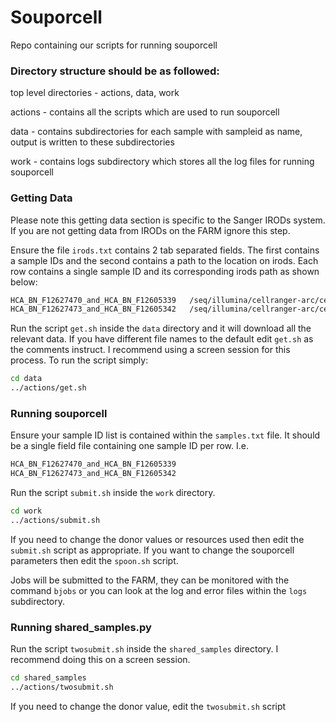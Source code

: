# Souporcell
Repo containing our scripts for running souporcell


### Directory structure should be as followed:

top level directories - actions, data, work

actions - contains all the scripts which are used to run souporcell

data - contains subdirectories for each sample with sampleid as name, output is written to these subdirectories

work - contains logs subdirectory which stores all the log files for running souporcell

### Getting Data

Please note this getting data section is specific to the Sanger IRODs system. If you are not getting data from IRODs on the FARM ignore this step.

Ensure the file `irods.txt` contains 2 tab separated fields. The first contains a sample IDs and the second contains a path to the location on irods. 
Each row contains a single sample ID and its corresponding irods path as shown below:

```bash
HCA_BN_F12627470_and_HCA_BN_F12605339	/seq/illumina/cellranger-arc/cellranger-arc201_count_064b1aef6f2236956380fb5c29e21639
HCA_BN_F12627473_and_HCA_BN_F12605342	/seq/illumina/cellranger-arc/cellranger-arc201_count_4dca0a7604dad9e18f43910b87d4dc1e
```

Run the script `get.sh` inside the `data` directory and it will download all the relevant data. If you have different file names to the default edit `get.sh` as the comments instruct. I recommend using a screen session for this process.
To run the script simply:

```bash
cd data
../actions/get.sh
```

### Running souporcell

Ensure your sample ID list is contained within the `samples.txt` file. It should be a single field file containing one sample ID per row. I.e.

```bash
HCA_BN_F12627470_and_HCA_BN_F12605339
HCA_BN_F12627473_and_HCA_BN_F12605342
```

Run the script `submit.sh` inside the `work` directory. 

```bash
cd work
../actions/submit.sh
```

If you need to change the donor values or resources used then edit the `submit.sh` script as appropriate. If you want to change the souporcell parameters
then edit the `spoon.sh` script.

Jobs will be submitted to the FARM, they can be monitored with the command `bjobs` or you can look at the log and error files within the `logs` subdirectory.

### Running shared_samples.py

Run the script `twosubmit.sh` inside the `shared_samples` directory. I recommend doing this on a screen session.

```bash
cd shared_samples
../actions/twosubmit.sh
```

If you need to change the donor value, edit the `twosubmit.sh` script 

